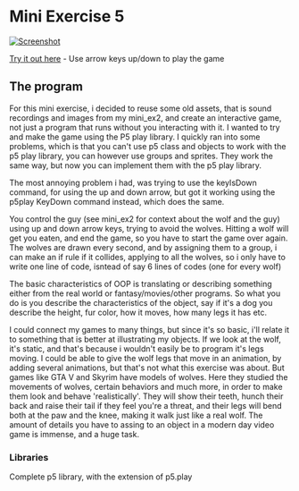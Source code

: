 # Mini Exercise 5
[![Screenshot](https://raw.githubusercontent.com/jduust/mini-ex/master/mini_ex5/screenshot.PNG)](https://rawgit.com/jduust/mini-ex/master/mini_ex5/index.html)

[Try it out here](https://rawgit.com/jduust/mini-ex/master/mini_ex5/index.html) - Use arrow keys up/down to play the game

## The program
For this mini exercise, i decided to reuse some old assets, that is sound recordings and images from my mini_ex2, and create an interactive game, not just a program that runs without you interacting with it. I wanted to try and make the game using the P5 play library. I quickly ran into some problems, which is that you can't use p5 class and objects to work with the p5 play library, you can however use groups and sprites. They work the same way, but now you can implement them with the p5 play library.  

The most annoying problem i had, was trying to use the keyIsDown command, for using the up and down arrow, but got it working using the p5play KeyDown command instead, which does the same. 

You control the guy (see mini_ex2 for context about the wolf and the guy) using up and down arrow keys, trying to avoid the wolves. Hitting a wolf will get you eaten, and end the game, so you have to start the game over again. The wolves are drawn every second, and by assigning them to a group, i can make an if rule if it collides, applying to all the wolves, so i only have to write one line of code, isntead of say 6 lines of codes (one for every wolf)

The basic characteristics of OOP is translating or describing something either from the real world or fantasy/movies/other programs. So what you do is you describe the characteristics of the object, say if it's a dog you describe the height, fur color, how it moves, how many legs it has etc.

I could connect my games to many things, but since it's so basic, i'll relate it to something that is better at illustrating my objects. If we look at the wolf, it's static, and that's because i wouldn't easily be to program it's legs moving. I could be able to give the wolf legs that move in an animation, by adding several animations, but that's not what this exercise was about. But games like GTA V and Skyrim have models of wolves. Here they studied the movements of wolves, certain behaviors and much more, in order to make them look and behave 'realistically'. They will show their teeth, hunch their back and raise their tail if they feel you're a threat, and their legs will bend both at the paw and the knee, making it walk just like a real wolf. The amount of details you have to assing to an object in a modern day video game is immense, and a huge task.


### Libraries
Complete p5 library, with the extension of p5.play
